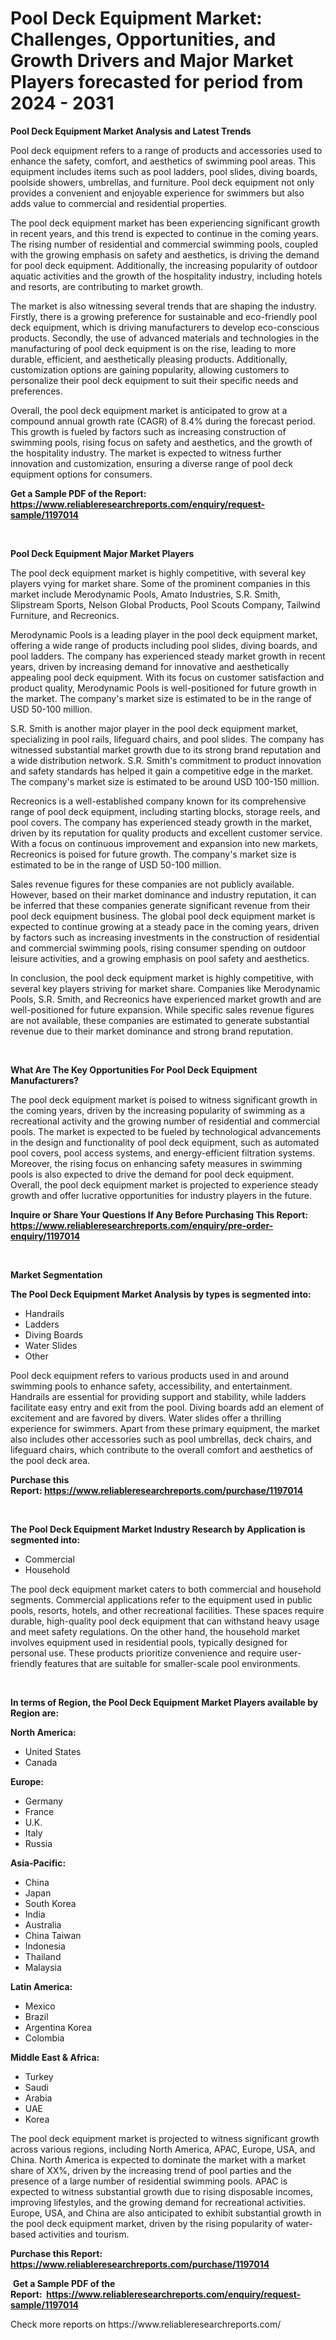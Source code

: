 <p><h1>Pool Deck Equipment Market: Challenges, Opportunities, and Growth Drivers and Major Market Players forecasted for period from 2024 - 2031</h1></p><p><strong>Pool Deck Equipment Market Analysis and Latest Trends</strong></p>
<p><p>Pool deck equipment refers to a range of products and accessories used to enhance the safety, comfort, and aesthetics of swimming pool areas. This equipment includes items such as pool ladders, pool slides, diving boards, poolside showers, umbrellas, and furniture. Pool deck equipment not only provides a convenient and enjoyable experience for swimmers but also adds value to commercial and residential properties.</p><p>The pool deck equipment market has been experiencing significant growth in recent years, and this trend is expected to continue in the coming years. The rising number of residential and commercial swimming pools, coupled with the growing emphasis on safety and aesthetics, is driving the demand for pool deck equipment. Additionally, the increasing popularity of outdoor aquatic activities and the growth of the hospitality industry, including hotels and resorts, are contributing to market growth.</p><p>The market is also witnessing several trends that are shaping the industry. Firstly, there is a growing preference for sustainable and eco-friendly pool deck equipment, which is driving manufacturers to develop eco-conscious products. Secondly, the use of advanced materials and technologies in the manufacturing of pool deck equipment is on the rise, leading to more durable, efficient, and aesthetically pleasing products. Additionally, customization options are gaining popularity, allowing customers to personalize their pool deck equipment to suit their specific needs and preferences.</p><p>Overall, the pool deck equipment market is anticipated to grow at a compound annual growth rate (CAGR) of 8.4% during the forecast period. This growth is fueled by factors such as increasing construction of swimming pools, rising focus on safety and aesthetics, and the growth of the hospitality industry. The market is expected to witness further innovation and customization, ensuring a diverse range of pool deck equipment options for consumers.</p></p>
<p><strong>Get a Sample PDF of the Report:&nbsp; <a href="https://www.reliableresearchreports.com/enquiry/request-sample/1197014">https://www.reliableresearchreports.com/enquiry/request-sample/1197014</a></strong></p>
<p>&nbsp;</p>
<p><strong>Pool Deck Equipment Major Market Players</strong></p>
<p><p>The pool deck equipment market is highly competitive, with several key players vying for market share. Some of the prominent companies in this market include Merodynamic Pools, Amato Industries, S.R. Smith, Slipstream Sports, Nelson Global Products, Pool Scouts Company, Tailwind Furniture, and Recreonics.</p><p>Merodynamic Pools is a leading player in the pool deck equipment market, offering a wide range of products including pool slides, diving boards, and pool ladders. The company has experienced steady market growth in recent years, driven by increasing demand for innovative and aesthetically appealing pool deck equipment. With its focus on customer satisfaction and product quality, Merodynamic Pools is well-positioned for future growth in the market. The company's market size is estimated to be in the range of USD 50-100 million.</p><p>S.R. Smith is another major player in the pool deck equipment market, specializing in pool rails, lifeguard chairs, and pool slides. The company has witnessed substantial market growth due to its strong brand reputation and a wide distribution network. S.R. Smith's commitment to product innovation and safety standards has helped it gain a competitive edge in the market. The company's market size is estimated to be around USD 100-150 million.</p><p>Recreonics is a well-established company known for its comprehensive range of pool deck equipment, including starting blocks, storage reels, and pool covers. The company has experienced steady growth in the market, driven by its reputation for quality products and excellent customer service. With a focus on continuous improvement and expansion into new markets, Recreonics is poised for future growth. The company's market size is estimated to be in the range of USD 50-100 million.</p><p>Sales revenue figures for these companies are not publicly available. However, based on their market dominance and industry reputation, it can be inferred that these companies generate significant revenue from their pool deck equipment business. The global pool deck equipment market is expected to continue growing at a steady pace in the coming years, driven by factors such as increasing investments in the construction of residential and commercial swimming pools, rising consumer spending on outdoor leisure activities, and a growing emphasis on pool safety and aesthetics.</p><p>In conclusion, the pool deck equipment market is highly competitive, with several key players striving for market share. Companies like Merodynamic Pools, S.R. Smith, and Recreonics have experienced market growth and are well-positioned for future expansion. While specific sales revenue figures are not available, these companies are estimated to generate substantial revenue due to their market dominance and strong brand reputation.</p></p>
<p>&nbsp;</p>
<p><strong>What Are The Key Opportunities For Pool Deck Equipment Manufacturers?</strong></p>
<p><p>The pool deck equipment market is poised to witness significant growth in the coming years, driven by the increasing popularity of swimming as a recreational activity and the growing number of residential and commercial pools. The market is expected to be fueled by technological advancements in the design and functionality of pool deck equipment, such as automated pool covers, pool access systems, and energy-efficient filtration systems. Moreover, the rising focus on enhancing safety measures in swimming pools is also expected to drive the demand for pool deck equipment. Overall, the pool deck equipment market is projected to experience steady growth and offer lucrative opportunities for industry players in the future.</p></p>
<p><strong>Inquire or Share Your Questions If Any Before Purchasing This Report: <a href="https://www.reliableresearchreports.com/enquiry/pre-order-enquiry/1197014">https://www.reliableresearchreports.com/enquiry/pre-order-enquiry/1197014</a></strong></p>
<p>&nbsp;</p>
<p><strong>Market Segmentation</strong></p>
<p><strong>The Pool Deck Equipment Market Analysis by types is segmented into:</strong></p>
<p><ul><li>Handrails</li><li>Ladders</li><li>Diving Boards</li><li>Water Slides</li><li>Other</li></ul></p>
<p><p>Pool deck equipment refers to various products used in and around swimming pools to enhance safety, accessibility, and entertainment. Handrails are essential for providing support and stability, while ladders facilitate easy entry and exit from the pool. Diving boards add an element of excitement and are favored by divers. Water slides offer a thrilling experience for swimmers. Apart from these primary equipment, the market also includes other accessories such as pool umbrellas, deck chairs, and lifeguard chairs, which contribute to the overall comfort and aesthetics of the pool deck area.</p></p>
<p><strong>Purchase this Report:&nbsp;<a href="https://www.reliableresearchreports.com/purchase/1197014">https://www.reliableresearchreports.com/purchase/1197014</a></strong></p>
<p>&nbsp;</p>
<p><strong>The Pool Deck Equipment Market Industry Research by Application is segmented into:</strong></p>
<p><ul><li>Commercial</li><li>Household</li></ul></p>
<p><p>The pool deck equipment market caters to both commercial and household segments. Commercial applications refer to the equipment used in public pools, resorts, hotels, and other recreational facilities. These spaces require durable, high-quality pool deck equipment that can withstand heavy usage and meet safety regulations. On the other hand, the household market involves equipment used in residential pools, typically designed for personal use. These products prioritize convenience and require user-friendly features that are suitable for smaller-scale pool environments.</p></p>
<p>&nbsp;</p>
<p><strong>In terms of Region, the Pool Deck Equipment Market Players available by Region are:</strong></p>
<p>
    <p> <strong> North America: </strong>
        <ul>
            <li>United States</li>
            <li>Canada</li>
        </ul>
        </p> 
    <p> <strong> Europe: </strong>
        <ul>
            <li>Germany</li>
            <li>France</li>
            <li>U.K.</li>
            <li>Italy</li>
            <li>Russia</li>
        </ul>
        </p> 
    <p> <strong> Asia-Pacific: </strong>
        <ul>
            <li>China</li>
            <li>Japan</li>
            <li>South Korea</li>
            <li>India</li>
            <li>Australia</li>
            <li>China Taiwan</li>
            <li>Indonesia</li>
            <li>Thailand</li>
            <li>Malaysia</li>
        </ul>
        </p> 
    <p> <strong> Latin America: </strong>
        <ul>
            <li>Mexico</li>
            <li>Brazil</li>
            <li>Argentina Korea</li>
            <li>Colombia</li>
        </ul>
        </p> 
    <p> <strong> Middle East & Africa: </strong>
        <ul>
            <li>Turkey</li>
            <li>Saudi</li>
            <li>Arabia</li>
            <li>UAE</li>
            <li>Korea</li>
        </ul>
    </p>
    </p>
<p><p>The pool deck equipment market is projected to witness significant growth across various regions, including North America, APAC, Europe, USA, and China. North America is expected to dominate the market with a market share of XX%, driven by the increasing trend of pool parties and the presence of a large number of residential swimming pools. APAC is expected to witness substantial growth due to rising disposable incomes, improving lifestyles, and the growing demand for recreational activities. Europe, USA, and China are also anticipated to exhibit substantial growth in the pool deck equipment market, driven by the rising popularity of water-based activities and tourism.</p></p>
<p><strong>Purchase this Report: <a href="https://www.reliableresearchreports.com/purchase/1197014">https://www.reliableresearchreports.com/purchase/1197014</a></strong></p>
<p>&nbsp;<strong>Get a Sample PDF of the Report:&nbsp;&nbsp;<a href="https://www.reliableresearchreports.com/enquiry/request-sample/1197014">https://www.reliableresearchreports.com/enquiry/request-sample/1197014</a></strong></p>
<p><strong></strong></p>
<p>Check more reports on https://www.reliableresearchreports.com/</p>
